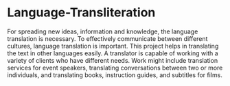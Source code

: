 # Language-Transliteration

For spreading new ideas, information and knowledge, the language translation is necessary. To effectively communicate between different cultures, language translation is important. This project helps in translating the text in other languages easily.
A translator is capable of working with a variety of clients who have different needs. Work might include translation services for event speakers, translating conversations between two or more individuals, and translating books, instruction guides, and subtitles for films.

